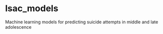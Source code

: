 # lsac_models
Machine learning models for predicting suicide attempts in middle and late adolescence
